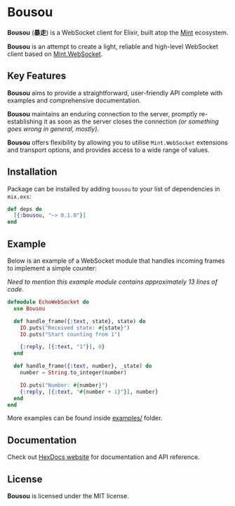 # Bousou

**Bousou** (**暴走**) is a WebSocket client for Elixir, built atop the [Mint](https://github.com/elixir-mint) ecosystem.

**Bousou** is an attempt to create a light, reliable and high-level WebSocket client based on [Mint.WebSocket](https://github.com/elixir-mint/mint_web_socket).

## Key Features

**Bousou** aims to provide a straightforward, user-friendly API complete with examples and comprehensive documentation.

**Bousou** maintains an enduring connection to the server, promptly re-establishing it as soon as the server closes the connection _(or something goes wrong in general, mostly)_.

**Bousou** offers flexibility by allowing you to utilise `Mint.WebSocket` extensions and transport options, and provides access to a wide range of values.

## Installation

Package can be installed by adding `bousou` to your list of dependencies in `mix.exs`:

```elixir
def deps do
  [{:bousou, "~> 0.1.0"}]
end
```

## Example

Below is an example of a WebSocket module that handles incoming frames to implement a simple counter:

_Need to mention this example module contains approximately 13 lines of code._

```elixir
defmodule EchoWebSocket do
  use Bousou

  def handle_frame({:text, state}, state) do
    IO.puts("Received state: #{state}")
    IO.puts("Start counting from 1")

    {:reply, [{:text, "1"}], 0}
  end

  def handle_frame({:text, number}, _state) do
    number = String.to_integer(number)

    IO.puts("Number: #{number}")
    {:reply, [{:text, "#{number + 1}"}], number}
  end
end
```

More examples can be found inside [examples/](https://github.com/bunopnu/bousou/tree/main/examples) folder.

## Documentation

Check out [HexDocs website](https://hexdocs.pm/bousou) for documentation and API reference.

## License

**Bousou** is licensed under the MIT license.
